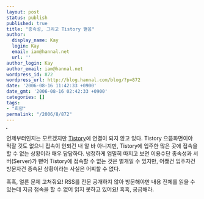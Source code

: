 ```yaml
---
layout: post
status: publish
published: true
title: "종속성, 그리고 Tistory 뻗음"
author:
  display_name: Kay
  login: Kay
  email: iam@hannal.net
  url: ''
author_login: Kay
author_email: iam@hannal.net
wordpress_id: 872
wordpress_url: http://blog.hannal.com/blog/?p=872
date: '2006-08-16 11:42:33 +0900'
date_gmt: '2006-08-16 02:42:33 +0900'
categories: []
tags:
- "희망"
permalink: "/2006/8/872"
---
```

<p class="centerphoto"><img src="http://blog.hannal.com/wp-content/old_uploads/tistory_down.png" style="border: 1px solid #000;" alt=""/></p>
<p>언제부터인지는 모르겠지만 <a href="http://www.tistory.com">Tistory</a>에 연결이 되지 않고 있다. Tistory 으뜸화면이야 먹잘 것도 없으니 접속이 안되건 내 알 바 아니지만, Tistory에 입주한 많은 곳에 접속을 할 수 없는 상황이라 매우 답답하다. 냉정하게 엄밀히 따지고 보면 이용수단 종속성과 서버(Server)가 뻗어 Tistory에 접속할 수 없는 것은 별개일 수 있지만, 어쨌건 입주자건 방문자건 종속된 상황이라는 사실은 어찌할 수 없다.</p>
<p>흑흑, 얼른 문제 고쳐줘요! RSS를 전문 공개하지 않아 방문해야만 내용 전체를 읽을 수 있는데 지금 접속을 할 수 없어 읽지 못하고 있어요! 흑흑, 궁금해라.</p>
